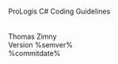 ﻿<!--
NOTE: Requires Markdown Extra. See http://michelf.ca/projects/php-markdown/extra/
 --> 

<link href="style.css" type="text/css" rel="stylesheet"></link>

<div style="text-align:right" markdown="1">

</div>
<br/>
<div class="title">
ProLogis C# Coding Guidelines
</div><br/>
<div class="subTitle">
</div>
<br/>
<div class="author">
Thomas Zimny<br/>
Version %semver%<br/>
%commitdate%
</div>
